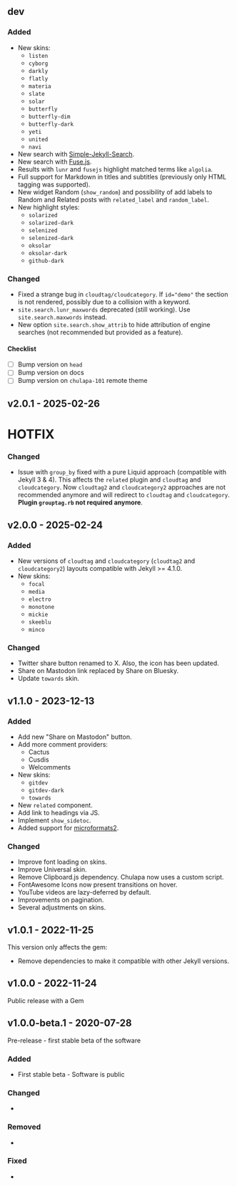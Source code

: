 ## dev

### Added
- New skins:
    - `listen`
    - `cyborg`
    - `darkly`
    - `flatly`
    - `materia`
    - `slate`
    - `solar`
    - `butterfly`
    - `butterfly-dim`
    - `butterfly-dark`
    - `yeti`
    - `united`
    - `navi`
- New search with [Simple-Jekyll-Search](https://github.com/christian-fei/Simple-Jekyll-Search).
- New search with [Fuse.js](https://fusejs.io).
- Results with `lunr` and `fusejs` highlight matched terms like `algolia`.
- Full support for Markdown in titles and subtitles (previously only HTML 
  tagging was supported).
- New widget Random (`show_random`) and possibility of add labels to Random and Related posts with
  `related_label` and `random_label`.
- New highlight styles:
  - `solarized`
  - `solarized-dark`
  - `selenized`
  - `selenized-dark`
  - `oksolar`
  - `oksolar-dark`
  - `github-dark`

### Changed
- Fixed a strange bug in `cloudtag/cloudcategory`. If `id="demo"` the section 
  is not rendered, possibly due to a collision with a keyword.
- `site.search.lunr_maxwords` deprecated (still working). Use 
  `site.search.maxwords` instead.
- New option `site.search.show_attrib` to hide attribution of engine searches 
  (not recommended but provided as a feature).

#### Checklist

- [ ] Bump version on `head`
- [ ] Bump version on docs
- [ ] Bump version on `chulapa-101` remote theme

## v2.0.1 - 2025-02-26

# HOTFIX

### Changed
- Issue with `group_by` fixed with a pure Liquid approach (compatible with 
  Jekyll 3 & 4). This affects the `related` plugin and `cloudtag` and 
  `cloudcategory`. Now `cloudtag2` and `cloudcategory2` approaches are not 
  recommended anymore and will redirect to `cloudtag` and `cloudcategory`. 
  **Plugin `grouptag.rb` not required anymore**.

## v2.0.0 - 2025-02-24

### Added
- New versions of `cloudtag` and `cloudcategory` (`cloudtag2` and 
  `cloudcategory2`) layouts compatible with Jekyll >= 4.1.0.
- New skins:
    - `focal`
    - `media`
    - `electro`
    - `monotone`
    - `mickie`
    - `skeeblu`
    - `minco`

### Changed
- Twitter share button renamed to X. Also, the icon has been updated.
- Share on Mastodon link replaced by Share on Bluesky.
- Update `towards` skin.

## v1.1.0 - 2023-12-13

### Added
- Add new "Share on Mastodon" button.
- Add more comment providers:
    - Cactus
    - Cusdis
    - Welcomments
- New skins:
    - `gitdev`
    - `gitdev-dark`
    - `towards`
- New `related` component.
- Add link to headings via JS.
- Implement `show_sidetoc`.
- Added support for [microformats2](http://microformats.org/wiki/microformats2).

### Changed
- Improve font loading on skins.
- Improve Universal skin.
- Remove Clipboard.js dependency. Chulapa now uses a custom script.
- FontAwesome Icons now present transitions on hover.
- YouTube videos are lazy-deferred by default.
- Improvements on pagination.
- Several adjustments on skins.

## v1.0.1 - 2022-11-25

This version only affects the gem:
- Remove dependencies to make it compatible with other Jekyll versions.

## v1.0.0 - 2022-11-24

Public release with a Gem

## v1.0.0-beta.1 - 2020-07-28

Pre-release - first stable beta of the software

### Added
- First stable beta - Software is public

### Changed
- 

### Removed
- 

### Fixed
-

